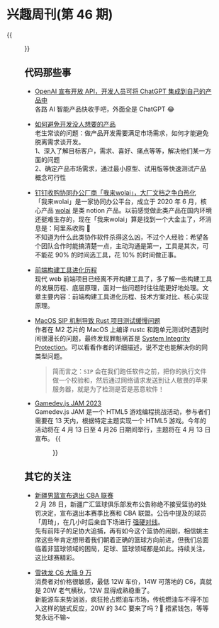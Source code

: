# 兴趣周刊(第 46 期)

{{<figure src="https://jiangbao-1258001083.cos.ap-shanghai.myqcloud.com/DSC00534.jpg">}}
<!--more-->

## 代码那些事
* [OpenAI 宣布开放 API，开发人员可将 ChatGPT 集成到自己的产品中](https://openai.com/blog/introducing-chatgpt-and-whisper-apis)  
各路 AI 智能产品快收手吧，外面全是 ChatGPT 😂

* [如何避免开发没人想要的产品](https://www.indiehackers.com/post/how-to-avoid-creating-products-that-no-one-wants-5ba40e0805)  
老生常谈的问题：做产品开发需要满足市场需求，如何才能避免脱离需求谈开发。  
1、深入了解目标客户，需求、喜好、痛点等等，解决他们某一方面的问题  
2、确定产品市场需求，通过最小原型、试用版等快速测试产品概念可行性

* [钉钉收购协同办公厂商「我来wolai」，大厂文档之争白热化](https://36kr.com/p/2158910252130057)  
「我来wolai」是一家协同办公平台，成立于 2020 年 6 月，核心产品 [wolai](https://www.wolai.com/) 是类 notion 产品。以前感觉做此类产品在国内环境还挺难生存的，现在「我来wolai」算是找到一个大金主了，坏消息是：阿里系收购 🐶  
不知道为什么此类协作软件杀得这么凶，不过个人经验：希望各个团队合作时能搞清楚一点，主动沟通是第一，工具是其次，可不能花 90% 的时间选工具，花 10% 的时间做正事。

* [前端构建工具进化历程](https://mp.weixin.qq.com/s/o8B8HAczZtIZM8V_HHwNqg)  
现代 web 前端项目已经离不开构建工具了，多了解一些构建工具的发展历程、底层原理，面对一些问题时往往能更好地处理。文章主要内容：前端构建工具进化历程、技术方案对比、核心实现原理。

* [MacOS SIP 机制导致 Rust 项目测试缓慢问题](https://catcoding.me/p/apple-perf/)  
作者在 M2 芯片的 MacOS 上编译 rustc 和跑单元测试时遇到时间很漫长的问题，最终发现罪魁祸首是 [System Integrity Protection](https://developer.apple.com/documentation/security/disabling_and_enabling_system_integrity_protection)。可以看看作者的详细描述，说不定也能解决你的同类型问题。  
  > 简而言之：`SIP` 会在我们跑任软件之前，把你的执行文件做一个校验和，然后通过网络请求发送到让人敬畏的苹果服务器，就是为了检测是否是恶意软件！

* [Gamedev.js JAM 2023](https://itch.io/jam/gamedevjs-2023)  
Gamedev.js JAM 是一个 HTML5 游戏编程挑战活动，参与者们需要在 13 天内，根据特定主题实现一个 HTML5 游戏。今年的活动将在 4 月 13 日至 4 月26 日期间举行，主题将在 4 月 13 日宣布。
{{<figure src="https://spotlights-feed.github.com/spotlights/gamedev-js-jam-2023/gamedev-js-jam-2023.png">}}

## 其它的关注
* [新疆男篮宣布退出 CBA 联赛](https://sports.sina.com.cn/basketball/cba/2023-03-01/doc-imyihsmp0286493.shtml)  
2 月 28 日，新疆广汇篮球俱乐部发布公告称绝不接受篮协的处罚决定，宣布退出本赛季比赛和 CBA 联盟。公告中提及的球员「周琦」，在几小时后亲自下场进行 [强硬对线](https://finance.sina.com.cn/zt_d/subject-1677637659/)。  
先有前阵子的足协大追捕，再有如今这个篮协的闹剧，相信姚主席这些年肯定想带着我们朝着正确的篮球方向前进，但我们总面临着非篮球领域的困局，足球、篮球领域都是如此。持续关注，这比球赛精彩。

* [雪铁龙 C6 大降 9 万](https://www.toutiao.com/amos_land_page/?topic_id=7206517447032061964&wid=1678153479500)  
消费者对价格很敏感，最低 12W 车价，14W 可落地的 C6，真就是 20W 老气横秋，12W 显得成熟稳重了。  
新能源车来势汹汹，疯狂抢占燃油车市场，传统燃油车不得不加入这样的链式反应，20W 的 34C 要来了吗？🤔 捂紧钱包，等等党永远不输~


